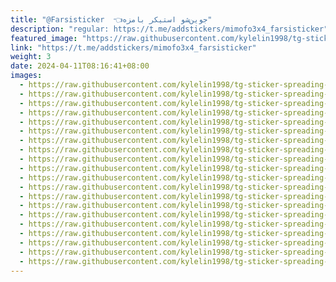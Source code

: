 ```yaml
---
title: "@Farsisticker  👈جوین‌شو استیکر بامزه"
description: "regular: https://t.me/addstickers/mimofo3x4_farsisticker"
featured_image: "https://raw.githubusercontent.com/kylelin1998/tg-sticker-spreading-worldwide-images/main/img/10d4a431-43b3-4e71-90c6-770375321ed2.jpg"
link: "https://t.me/addstickers/mimofo3x4_farsisticker"
weight: 3
date: 2024-04-11T08:16:41+08:00
images:
  - https://raw.githubusercontent.com/kylelin1998/tg-sticker-spreading-worldwide-images/main/img/10d4a431-43b3-4e71-90c6-770375321ed2.jpg
  - https://raw.githubusercontent.com/kylelin1998/tg-sticker-spreading-worldwide-images/main/img/278606b9-77e9-45e6-a616-bba320568b7a.jpg
  - https://raw.githubusercontent.com/kylelin1998/tg-sticker-spreading-worldwide-images/main/img/6d8559dc-c20d-4afd-a39e-1c7e01586da3.jpg
  - https://raw.githubusercontent.com/kylelin1998/tg-sticker-spreading-worldwide-images/main/img/ab7d71dd-52f6-4faf-8e7d-1f69923cd663.jpg
  - https://raw.githubusercontent.com/kylelin1998/tg-sticker-spreading-worldwide-images/main/img/4c9498aa-94b0-4409-9b1d-e77887ad51f1.jpg
  - https://raw.githubusercontent.com/kylelin1998/tg-sticker-spreading-worldwide-images/main/img/db69a89b-2c1a-4aef-8dbf-01545277c8f3.jpg
  - https://raw.githubusercontent.com/kylelin1998/tg-sticker-spreading-worldwide-images/main/img/344ad1ca-e0f7-4fa7-bd4c-05627e53756b.jpg
  - https://raw.githubusercontent.com/kylelin1998/tg-sticker-spreading-worldwide-images/main/img/a2f0e513-942a-458c-bd52-2b89f83c4240.jpg
  - https://raw.githubusercontent.com/kylelin1998/tg-sticker-spreading-worldwide-images/main/img/5d71717b-7926-4204-9402-0d359ece2bd0.jpg
  - https://raw.githubusercontent.com/kylelin1998/tg-sticker-spreading-worldwide-images/main/img/76dbc00e-0f64-4370-ad49-383a183a1ede.jpg
  - https://raw.githubusercontent.com/kylelin1998/tg-sticker-spreading-worldwide-images/main/img/b57b88d7-b52a-4f93-94f2-b2e741a7b76d.jpg
  - https://raw.githubusercontent.com/kylelin1998/tg-sticker-spreading-worldwide-images/main/img/3b8a0297-34a0-43c1-b9ab-e37ff63d19f3.jpg
  - https://raw.githubusercontent.com/kylelin1998/tg-sticker-spreading-worldwide-images/main/img/0177ade5-f4c6-427d-9e49-598856f973f8.jpg
  - https://raw.githubusercontent.com/kylelin1998/tg-sticker-spreading-worldwide-images/main/img/e22180e3-bdb7-4977-8a41-ed6a866de091.jpg
  - https://raw.githubusercontent.com/kylelin1998/tg-sticker-spreading-worldwide-images/main/img/86e5cd8c-f8e4-4fae-9837-665020f95ec1.jpg
  - https://raw.githubusercontent.com/kylelin1998/tg-sticker-spreading-worldwide-images/main/img/1e6b3c5b-50c0-4713-be7e-176d42b30a01.jpg
  - https://raw.githubusercontent.com/kylelin1998/tg-sticker-spreading-worldwide-images/main/img/128b67bb-7ef8-4e82-9f51-0876e900266a.jpg
  - https://raw.githubusercontent.com/kylelin1998/tg-sticker-spreading-worldwide-images/main/img/0147ccd4-df73-40ca-b6b8-c16f19856b40.jpg
  - https://raw.githubusercontent.com/kylelin1998/tg-sticker-spreading-worldwide-images/main/img/a1e8937e-610e-45c7-aa6b-7b27184de619.jpg
  - https://raw.githubusercontent.com/kylelin1998/tg-sticker-spreading-worldwide-images/main/img/6d3b3e49-1b84-4cda-b36c-253065f5753a.jpg
---
```

